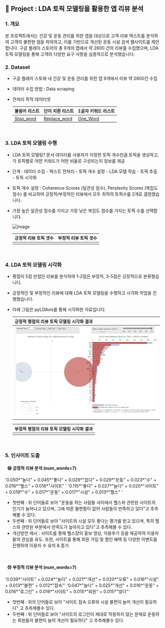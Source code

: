 ## 📃 Project : LDA 토픽 모델링을 활용한 앱 리뷰 분석

### 1. 개요
본 프로젝트에서는 건강 및 운동 관리를 위한 앱을 대상으로 고객 리뷰 텍스트를 분석하여 고객의 불편한 점을 파악하고, 이를 기반으로 개선된 운동 시설 검색 웹사이트를 제안합니다. 구글 플레이 스토어의 총 9개의 앱에서 약 2800 건의 리뷰를 수집했으며, LDA 토픽 모델링을 통해 고객의 다양한 요구 사항을 심층적으로 분석했습니다.
<br>

### 2. Dataset
- 구글 플레이 스토에 내 건강 및 운동 관리를 위한 앱 9개에서 리뷰 약 2800건 수집
- 데이터 수집 방법 : Data scraping
- 전처리 목적 데이터셋
  
  | 불용어 리스트 | 단어 치환 리스트 | 1글자 키워드 리스트 |
  |----|------|------|
  |[Stop_word](https://github.com/estskyway/project_data_analystics/blob/main/datasets/stopword_concat.xlsx)| [Replace_word](https://github.com/estskyway/project_data_analystics/blob/main/datasets/replace_concat.xlsx)|[One_Word](https://github.com/estskyway/project_data_analystics/blob/main/datasets/oneword_concat.xlsx)|
<br>

### 3. LDA 토픽 모델링 수행
- LDA 토픽 모델링? 문서 데이터를 사용자가 지정한 토픽 개수만큼 토픽을 생성하고, 각 토픽별로 어떤 키워드가 어떤 비율로 구성되는지 정보를 제공
- 단계 : 데이터 수집 - 텍스트 전처리 - 토픽 개수 설정 - LDA 모델 학습 - 토픽 추출 - 토픽 시각화
- 토픽 개수 설정 : Coherence Scores (일관성 점수), Perplexity Scores (복잡도 점수) 를 비교하여 긍정적/부정적인 리뷰에서 모두 최적의 토픽수를 2개로 결정했습니다.
- 가장 높은 일관성 점수를 가지고 가장 낮은 복잡도 점수를 가지는 토픽 수를 선택합니다.
  
  ![image](https://github.com/estskyway/project_data_analystics/assets/132973368/fa5d3974-ed5d-402e-9118-57315350d2e1)

  | 긍정적 리뷰 토픽 갯수 | 부정적 리뷰 토픽 갯수 |
  |---|---|
  |||
<br>

### 4. LDA 토픽 모델링 시각화
- 평점이 5점 만점인 리뷰를 분석하여 1-2점은 부정적, 3-5점은 긍정적으로 분류했습니다.
- 긍정적인 및 부정적인 리뷰에 대해 LDA 토픽 모델링을 수행하고 시각화 작업을 진행했습니다.
- 아래 그림은 pyLDAvis를 통해 시각화한 자료입니다.
  
  |긍정적 평점의 리뷰 토픽 모델링 시각화 결과|
  |---|
  | ![그림](https://github.com/estskyway/project_data_analystics/blob/main/datasets/visualization_positive.png)|
  
  |부정적 평점의 리뷰 토픽 모델링 시각화 결과|
  |---|
  ||

<br>

### 5. 인사이트 도출
#### &nbsp;&nbsp;😄 긍정적 리뷰 분석 (num_words=7)
'0.050*"늘다" + 0.045*"좋다" + 0.029*"없다" + 0.029*"운동" + 0.023*"수" + 0.016*"헬스" + 0.016*"사이트" '
'0.115*"좋다" + 0.027*"늘다" + 0.020*"사이트" + 0.019*"수" + 0.017*"운동" + 0.017*"시설" + 0.013*"헬스" '
- 첫번째 : 위 단어들로 보아 "운동을 하는 사람들 사이에서 헬스와 관련된 사이트의 인기가 늘어나고 있으며, 그에 따른 불편함이 없어 사람들이 만족하고 있다"고 추측해볼 수 있다.
- 두번째 : 위 단어들로 보아 "사이트와 시설 모두 좋다는 평가를 받고 있으며, 특히 헬스와 관련된 부분에서 만족도가 높아지고 있다"고 추측해볼 수 있다.
- 개선방안 제시 : 사이트를 통해 헬스장의 홍보 영상, 이용후기 등을 제공하여 이용자들의 관심을 유도. 또한, 사이트를 통해 회원 가입 및 할인 혜택 등 다양한 이벤트를 진행하여 이용자 수 유치 & 증가
<br>

#### &nbsp;&nbsp;😞 부정적 리뷰 분석 (num_words=7)
'0.039*"사이트" + 0.024*"늘다" + 0.021*"개선" + 0.020*"오류" + 0.016*"시설" + 0.013*"불편" + 0.012*"접속"'
'0.047*"늘다" + 0.025*"개선" + 0.016*"운동" + 0.016*"로그인" + 0.016*"사이트" + 0.015*"회원" + 0.015*"않다"'
- 첫번째 : 위의 단어들로 보아 "사이트 접속 오류와 시설 불편이 늘어 개선이 필요하다" 고 추측해볼수 있다. 
- 두번째 : 위 단어들로 보아 "사이트의 로그인이 제대로 작동하지 않는 문제로 운동하는 회원들의 불편이 늘어 개선이 필요하다" 고 추측해볼수 있다.
